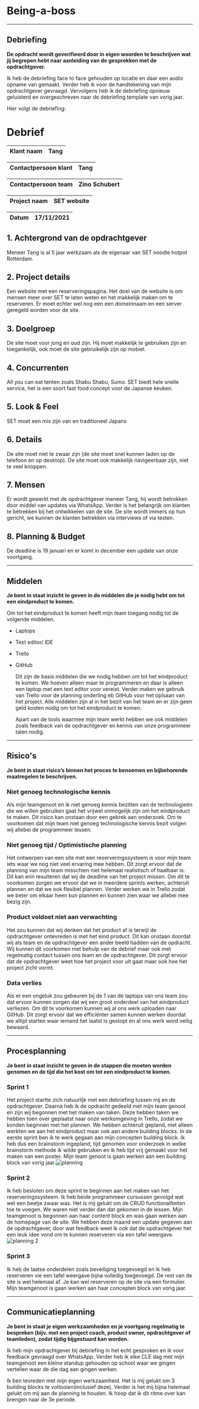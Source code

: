 # Being-a-boss
---
## Debriefing
**De opdracht wordt geverifieerd door in eigen woorden te beschrijven wat jij begrepen hebt naar aanleiding van de gesprekken met de opdrachtgever.**

Ik heb de debriefing face to face gehouden op locatie en daar een audio opname van gemaakt. Verder heb ik voor de handtekening van mijn opdrachtgever gevraagd.  Vervolgens heb ik de debriefing opnieuw geluisterd en overgeschreven naar de debriefing template van vorig jaar.

Hier volgt de debriefing:

# Debrief
| Klant naam | Tang |
| ----------- | ----------- |

| Contactpersoon klant | Tang |
| ----------- | ----------- |

| Contactpersoon team | Zino Schubert |
| ----------- | ----------- |

| Project naam | SET website |
| ----------- | ----------- |

| Datum | 17/11/2021 |
| ----------- | ----------- |

## 1. Achtergrond van de opdrachtgever
Meneer Tang is al 5 jaar werkzaam als de eigenaar van SET noodle hotpot Rotterdam.

## 2. Project details
Een website met een reserveringspagina. Het doel van de website is om mensen meer over SET te laten weten en het makkelijk maken om te reserveren. Er moet echter wel nog een een domeinnaam en een server geregeld worden voor de site.

 ## 3. Doelgroep
De site moet voor jong en oud zijn. Hij moet makkelijk te gebruiken zijn en toegankelijk, ook moet de site gebruikelijk zijn op mobiel.

## 4.  Concurrenten
All you can eat tenten zoals Shabu Shabu, Sumo. SET biedt hele snelle service, het is een soort fast food concept voor de Japanse keuken.

 ## 5. Look & Feel
SET moet een mix zijn van en traditioneel Japans

## 6. Details
De site moet niet te zwaar zijn (de site moet snel kunnen laden op de telefoon en op desktop). De site moet ook makkelijk navigeerbaar zijn, niet te veel knoppen.

## 7. Mensen
Er wordt gewerkt met de opdrachtgever meneer Tang, hij wordt betrokken door middel van updates via WhatsApp. Verder is het belangrijk om klanten te betrekken bij het ontwikkelen van de site. De site wordt immers op hun gericht, we kunnen de klanten betrekken via interviews of via testen. 
	
 ## 8. Planning & Budget
De deadline is 19 januari en er komt in december een update van onze voortgang.


---
## Middelen
**Je bent in staat inzicht te geven in de middelen die je nodig hebt om tot een eindproduct te komen.**

Om tot het eindproduct te komen heeft mijn team toegang nodig tot de volgende middelen.

- Laptops
- Text editor/ IDE
- Trello
- GitHub
  
  Dit zijn de basis middelen die we nodig hebben om tot het eindproduct te komen. We hoeven alleen maar te programmeren en daar is alleen een laptop met een text editor voor vereist. Verder maken we gebruik van Trello voor de planning onderling eb GitHub voor het oplsaan van het project. Alle middelen zijn al in het bezit van het team en er zijn geen geld kosten nodig om tot het eindproduct te komen. 

  Apart van de tools waarmee mijn team werkt hebben we ook middelen zoals feedback van de opdrachtgever en kennis van onze programmeer talen nodig.

---
## Risico's 
**Je bent in staat risico’s binnen het proces te benoemen en bijbehorende maatregelen te beschrijven.**

### Niet genoeg technologische kennis
Als mijn teamgenoot en ik niet genoeg kennis bezitten van de technologieën die we willen gebruiken gaat het vrijwel onmogelijk zijn om het eindproduct te maken. Dit risico kan onstaan door een gebrek aan onderzoek. Om te voorkomen dat mijn team niet genoeg technologische kennis bezit volgen wij allebei de programmeer lessen.

### Niet genoeg tijd / Optimistische planning
Het ontwerpen van een site met een reserveringssysteem is voor mijn team iets waar we nog niet veel ervaring mee hebben. Dit zorgt ervoor dat de planning van mijn team misschien niet helemaal realistisch of haalbaar is. Dit kan erin resulteren dat wij de deadline van het project missen. Om dit te voorkomen zorgen we ervoor dat we in meerdere sprints werken, achteruit plannen en dat we ook flexibel plannen. Verder werken we in Trello zodat we beter om elkaar heen kun plannen en kunnen zien waar we allebei mee bezig zijn.

### Product voldoet niet aan verwachting
Het zou kunnen dat wij denken dat het product af is terwijl de opdrachtgever ontevreden is met het eind product. Dit kan onstaan doordat wij als team en de opdrachtgever een ander beeld hadden van de opdracht. Wij kunnen dit voorkomen met behulp van de debrief maar ook met regelmatig contact tussen ons team en de opdrachtgever. Dit zorgt ervoor dat de opdrachtgever weet hoe het project voor uit gaat maar ook hoe het project zicht vormt.

### Data verlies
Als er een ongeluk zou gebeuren bij de 1 van de laptops van ons team zou dat ervoor kunnen zorgen dat wij een groot onderdeel van het eindproduct verliezen. Om dit te voorkomen kunnen wij al ons werk uploaden naar GitHub. Dit zorgt ervoor dat we efficiënter samen kunnen werken doordat we altijd starten waar iemand het laatst is gestopt en al ons werk word veilig bewaard.


---
## Procesplanning
**Je bent in staat inzicht te geven in de stappen die moeten worden genomen en de tijd die het kost om tot een eindproduct te komen.**

### Sprint 1
Het project startte zich natuurlijk met een debriefing tussen mij en de opdrachtgever. Daarna heb ik de opdracht gedeeld met mijn team genoot en zijn wij begonnen met het maken van taken. Deze hebben taken we hebben toen over geplaatst naar onze werkomgeving in Trello, zodat we konden beginnen met het plannen. We hebben achteruit gepland, niet alleen werkten we aan het eindproduct maar ook aan andere building blocks. In de eerste sprint ben ik te werk gegaan aan mijn concepten building block. Ik heb dus een brainstorm ingepland, tijd genomen voor onderzoek in welke brainstorm methode ik wilde gebruiken en ik heb tijd vrij gemaakt voor het maken van een poster. Mijn team genoot is gaan werken aan een building block van vorig jaar.![planning](planning1.png)

### Sprint 2
Ik heb besloten om deze sprint te beginnen aan het maken van het reserveringssysteem. Ik heb beide programmeer cursussen gevolgd wat wel een beetje zwaar was. Het is mij gelukt om de CRUD functionaliteiten toe te voegen. We waren niet verder dan dat gekomen in de lessen. Mijn teamgenoot is begonnen aan haar content block en was gaan werken aan de homepage van de site. We hebben deze maand een update gegeven aan de opdrachtgever, door wat feedback weet ik ook dat de opdrachtgever het een leuk idee vond om te kunnen reserveren via een tafel weergave. 
![planning 2](planning2.png)

### Sprint 3
Ik heb de laatse onderdelen zoals beveiliging toegevoegd en ik heb reserveren vie een tafel weergave bijna volledig toegevoegd. De rest van de site is wel helemaal af. Je kan wel reserveren op de site via een formulier. Mijn teamgenoot is gaan werken aan haar concepten block van vorig jaar. 


---
## Communicatieplanning
**Je bent in staat je eigen werkzaamheden en je voortgang regelmatig te bespreken (bijv. met een project coach, product owner, opdrachtgever of teamleden), zodat tijdig bijgestuurd kan worden.**

Ik heb mijn opdrachtgever bij debriefing in het echt gesproken en ik voor feedback gevraagd over WhatsApp. Verder heb ik elke CLE dag met mijn teamgenoot een kleine standup gehouden op school waar we gingen vertellen waar de die dag aan gingen werken. 

Ik ben tevreden met mijn eigen werkzaamheid. Het is mij gelukt om 3 building blocks te voltooien(inclusief deze). Verder is het mij bijna helemaal gelukt om mij aan de planning te houden. Ik hoop dat ik dit ritme over kan brengen naar de 3e periode. 